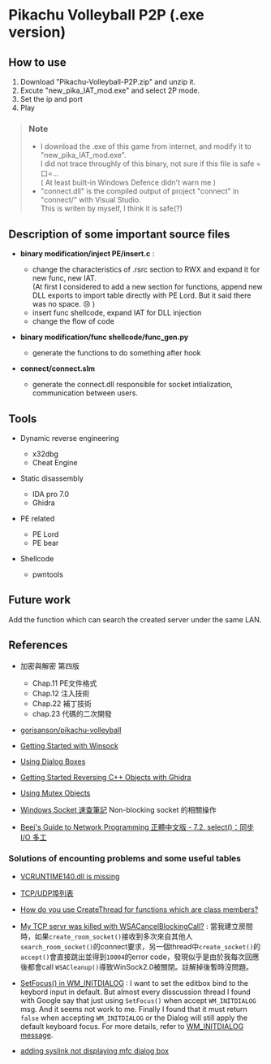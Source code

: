 Pikachu Volleyball P2P (.exe version)
=======================


## How to use
1. Download "Pikachu-Volleyball-P2P.zip" and unzip it.
2. Excute "new_pika_IAT_mod.exe" and select 2P mode.
3. Set the ip and port 
4. Play

> ### Note  
> + I download the .exe of this game from internet, and modify it to "new_pika_IAT_mod.exe".   
I did not trace throughly of this binary, not sure if this file is safe =口=...   
( At least built-in Windows Defence didn't warn me )
> + "connect.dll" is the compiled output of project "connect" in "connect/" with Visual Studio.  
This is writen by myself, I think it is safe(?)


## Description of some important source files
- **binary modification/inject PE/insert.c** : 
  - change the characteristics of .rsrc section to RWX and expand it for new func, new IAT.  
  (At first I considered to add a new section for functions, append new DLL exports to import table directly with PE Lord. But it said there was no space. :cry: )
  - insert func shellcode, expand IAT for DLL injection
  - change the flow of code
  
- **binary modification/func shellcode/func_gen.py**
  - generate the functions to do something after hook
  
- **connect/connect.slm**
  - generate the connect.dll responsible for socket intialization, communication between users.
  
## Tools

- Dynamic reverse engineering
  - x32dbg
  - Cheat Engine
- Static disassembly
  - IDA pro 7.0 
  - Ghidra
- PE related
  - PE Lord
  - PE bear
  
- Shellcode
  - pwntools


## Future work
Add the function which can search the created server under the same LAN.

## References
- 加密與解密 第四版 
  - Chap.11 PE文件格式 
  - Chap.12 注入技術
  - Chap.22 補丁技術
  - chap.23 代碼的二次開發
- [gorisanson/pikachu-volleyball](https://github.com/gorisanson/pikachu-volleyball)

- [Getting Started with Winsock](https://docs.microsoft.com/en-us/windows/win32/winsock/getting-started-with-winsock)

- [Using Dialog Boxes](https://docs.microsoft.com/en-us/windows/win32/dlgbox/using-dialog-boxes)

- [Getting Started Reversing C++ Objects with Ghidra](https://www.youtube.com/watch?v=ir2B1trR0fE)

- [Using Mutex Objects](https://docs.microsoft.com/en-us/windows/win32/sync/using-mutex-objects)

- [Windows Socket 速查筆記](http://www.cchsu.com/arthur/prg_bg5/winsock.htm) Non-blocking socket 的相關操作

- [Beej's Guide to Network Programming 正體中文版 - 7.2. select()：同步 I/O 多工](http://beej-zhtw.netdpi.net/07-advanced-technology/7-2-select)

### Solutions of encounting problems and some useful tables
- [VCRUNTIME140.dll is missing](https://stackoverflow.com/questions/35805113/visual-studio-2015-run-time-dependencies-or-how-to-get-rid-of-universal-crt)

- [TCP/UDP埠列表](https://zh.wikipedia.org/wiki/TCP/UDP%E7%AB%AF%E5%8F%A3%E5%88%97%E8%A1%A8)

- [How do you use CreateThread for functions which are class members?](https://stackoverflow.com/questions/1372967/how-do-you-use-createthread-for-functions-which-are-class-members)

- [My TCP servr was killed with WSACancelBlockingCall?](https://stackoverflow.com/questions/23156693/my-tcp-servr-was-killed-with-wsacancelblockingcall) : 當我建立房間時，如果`create_room_socket()`接收到多次來自其他人`search_room_socket()`的connect要求，另一個thread中`create_socket()`的`accept()`會直接跳出並得到`10004`的error code，發現似乎是由於我每次回應後都會call `WSACleanup()`導致WinSock2.0被關閉。註解掉後暫時沒問題。

- [SetFocus() in WM_INITDIALOG](http://forums.codeguru.com/showthread.php?432495-SetFocus()-in-WM_INITDIALOG) : I want to set the editbox bind to the keybord input in default. But almost every disscussion thread I found with Google say that just using `SetFocus()` when accept `WM_INITDIALOG` msg. And it seems not work to me. Finally I found that it must return `false` when accepting `WM_INITDIALOG` or the Dialog will still apply the default keyboard focus. For more details, refer to [WM_INITDIALOG message](https://docs.microsoft.com/zh-tw/windows/win32/dlgbox/wm-initdialog?redirectedfrom=MSDN).

- [adding syslink not displaying mfc dialog box](https://stackoverflow.com/questions/25397814/adding-syslink-not-displaying-mfc-dialog-box)